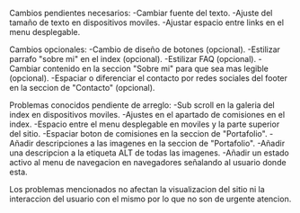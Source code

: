 Cambios pendientes necesarios:
-Cambiar fuente del texto.
-Ajuste del tamaño de texto en dispositivos moviles.
-Ajustar espacio entre links en el menu desplegable.

Cambios opcionales:
-Cambio de diseño de botones (opcional).
-Estilizar parrafo "sobre mi" en el index (opcional).
-Estilizar FAQ (opcional).
-Cambiar contenido en la seccion "Sobre mi" para que sea mas legible (opcional).
-Espaciar o diferenciar el contacto por redes sociales del footer en la seccion de "Contacto" (opcional).

Problemas conocidos pendiente de arreglo:
-Sub scroll en la galeria del index en dispositivos moviles.
-Ajustes en el apartado de comisiones en el index.
-Espacio entre el menu desplegable en moviles y la parte superior del sitio.
-Espaciar boton de comisiones en la seccion de "Portafolio".
-Añadir descripciones a las imagenes en la seccion de "Portafolio".
-Añadir una descripcion a la etiqueta ALT de todas las imagenes.
-Añadir un estado activo al menu de navegacion en navegadores señalando al usuario donde esta.

Los problemas mencionados no afectan la visualizacion del sitio ni la interaccion del usuario con el mismo por lo que no son de urgente atencion.
